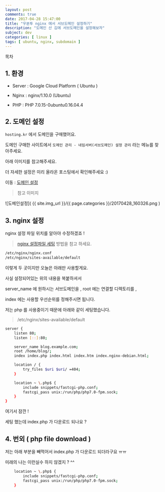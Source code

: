 ```yaml
---
layout: post
comments: true
date: 2017-04-28 15:47:00
title: "우분투 nginx 에서 서브도메인 설정하기"
description: "도메인 산 김에 서브도메인을 설정해보자"
subject: dev
categories: [ linux ]
tags: [ ubuntu, nginx, subdomain ]
---
```


<div class="list-of-tables"><p>목차</p></div>

## 1. 환경<a id="1-환경" href="#1-환경" class="s-link" aria-hidden="true"></a>

- Server : Google Cloud Platform ( Ubuntu )

- Nginx : nginx/1.10.0 (Ubuntu)

- PHP : PHP 7.0.15-0ubuntu0.16.04.4

## 2. 도메인 설정<a id="2-도메인-설정" href="#2-도메인-설정" class="s-link" aria-hidden="true"></a>

`hosting.kr` 에서 도메인을 구매했어요.

도메인 구매한 사이트에서 `도메인 관리 - 네임서버(서브도메인) 설정 관리` 라는 메뉴를 찾아주세요.

아래 이미지를 참고해주세요.

더 자세한 설정은 미리 올라온 포스팅에서 확인해주세요 :)

이동 : [도메인 설정](/2017/tip/github-page-tistory-naver-blog-subdomain-setting)

> 참고 이미지

![도메인설정]( {{ site.img_url }}/{{ page.categories }}/20170428_160326.png )

## 3. nginx 설정<a id="3-nginx-설정" href="#3-nginx-설정" class="s-link" aria-hidden="true"></a>

nginx 설정 파일 위치를 알아야 수정하겠죠 !

> [nginx 설정파일 세팅](/2017/linux/linux-ln-command-link-s) 방법을 참고 하세요.

```bash
/etc/nginx/nginx.conf
/etc/nginx/sites-available/default
```

이렇게 두 곳이지만 오늘은 아래만 사용할게요.

사실 설정되어있는 위의 내용을 복붙하셔서

server_name 에 원하시는 서브도메인을 , root 에는 연결할 디렉토리를 ,

index 에는 사용할 우선순위를 정해주시면 됩니다.

저는 php 를 사용중이기 때문에 아래와 같이 세팅했습니다.

> /etc/nginx/sites-available/default

```bash
server {
    listen 80;
    listen [::]:80;

    server_name blog.example.com;
    root /home/blog/;
    index index.php index.html index.htm index.nginx-debian.html;

    location / {
        try_files $uri $uri/ =404;
    }

    location ~ \.php$ {
        include snippets/fastcgi-php.conf;
        fastcgi_pass unix:/run/php/php7.0-fpm.sock;
    }
}
```

여기서 잠깐 !

세팅 했는데 index.php 가 다운로드 되나요 ?

## 4. 번외 ( php file download )<a id="4-번외-php-file-download" href="#4-번외-php-file-download" class="s-link" aria-hidden="true"></a>

저는 아래 부분을 빼먹어서 index.php 가 다운로드 되더라구요 ㅠㅠ

미래의 나는 이런실수 하지 않겠지 ? ^^

```bash
    location ~ \.php$ {
        include snippets/fastcgi-php.conf;
        fastcgi_pass unix:/run/php/php7.0-fpm.sock;
    }
```

